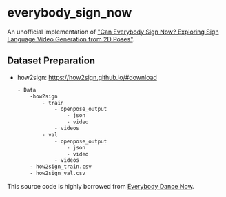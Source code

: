 # everybody_sign_now
An unofficial implementation of ["Can Everybody Sign Now? Exploring Sign Language Video Generation from 2D Poses"](https://arxiv.org/pdf/2012.10941.pdf).


## Dataset Preparation
- how2sign: https://how2sign.github.io/#download

    ```bash
    - Data
        -how2sign
            - train
                - openpose_output
                    - json
                    - video
                - videos
            - val
                - openpose_output
                    - json
                    - video
                - videos
        - how2sign_train.csv
        - how2sign_val.csv
    ```

This source code is highly borrowed from [Everybody Dance Now](https://carolineec.github.io/everybody_dance_now/).

